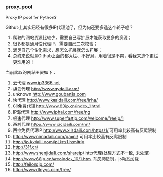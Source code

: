 ### proxy_pool
Proxy IP pool for Python3

Github上其实已经有很多IP代理池了，但为何还要多造这个轮子呢？
1. 爬取的网站资源比较少，需要自己写扩展才能获取更多的资源；
2. 很多都是通用性代理IP，需要自己二次校验；
3. 满足自己个性化需求，想怎么扩展就怎么扩展；
4. 总的来说就是Github上面的都太烂、不好用，用着很是不爽，看我来造个更烂更难用的！

当前爬取的网站主要如下：
1. 云代理 www.ip3366.net
2. 旗云代理 http://www.qydaili.com/
3. unknown http://www.goubanjia.com
4. 快代理 http://www.kuaidaili.com/free/inha/
5. 89免费代理 http://www.89ip.cn/index_1.html
6. IP海代理 http://www.iphai.com/free/ng
7. 极速代理 http://www.superfastip.com/welcome/freeip/1
8. 西刺代理  https://www.xicidaili.com/nn/
9. 西拉免费代理IP  http://www.xiladaili.com/https/1/  可用率比较高有反爬限制
10. http://www.nimadaili.com/gaoni/  可用率比较高有反爬限制
11. http://ip.kxdaili.com/ipList/1.html#ip
12. http://31f.cn/
13. http://www.shenjidaili.com/shareip/    http代理(处理方式不一致, 未处理)
14. http://www.66ip.cn/areaindex_19/1.html   有反爬限制，js动态加载
15. http://feilongip.com/
16. http://www.dlnyys.com/free/

